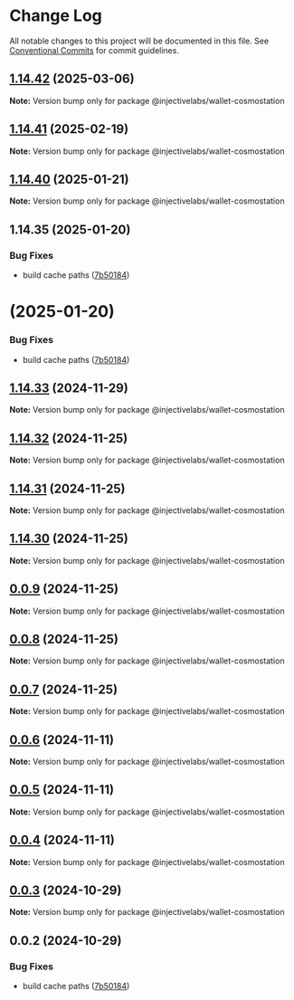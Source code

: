 # Change Log

All notable changes to this project will be documented in this file.
See [Conventional Commits](https://conventionalcommits.org) for commit guidelines.

## [1.14.42](https://github.com/InjectiveLabs/injective-ts/compare/@injectivelabs/wallet-cosmostation@1.14.41-alpha.18...@injectivelabs/wallet-cosmostation@1.14.42) (2025-03-06)

**Note:** Version bump only for package @injectivelabs/wallet-cosmostation

## [1.14.41](https://github.com/InjectiveLabs/injective-ts/compare/@injectivelabs/wallet-cosmostation@1.14.41-beta.15...@injectivelabs/wallet-cosmostation@1.14.41) (2025-02-19)

**Note:** Version bump only for package @injectivelabs/wallet-cosmostation

## [1.14.40](https://github.com/InjectiveLabs/injective-ts/compare/v1.14.35...v1.14.40) (2025-01-21)

**Note:** Version bump only for package @injectivelabs/wallet-cosmostation

## 1.14.35 (2025-01-20)

### Bug Fixes

- build cache paths ([7b50184](https://github.com/InjectiveLabs/injective-ts/commit/7b5018431d970bfb00d022878fbf7994e4878e72))

# (2025-01-20)

### Bug Fixes

- build cache paths ([7b50184](https://github.com/InjectiveLabs/injective-ts/commit/7b5018431d970bfb00d022878fbf7994e4878e72))

## [1.14.33](https://github.com/InjectiveLabs/injective-ts/compare/@injectivelabs/wallet-cosmostation@1.14.33-beta.4...@injectivelabs/wallet-cosmostation@1.14.33) (2024-11-29)

**Note:** Version bump only for package @injectivelabs/wallet-cosmostation

## [1.14.32](https://github.com/InjectiveLabs/injective-ts/compare/@injectivelabs/wallet-cosmostation@1.14.31...@injectivelabs/wallet-cosmostation@1.14.32) (2024-11-25)

**Note:** Version bump only for package @injectivelabs/wallet-cosmostation

## [1.14.31](https://github.com/InjectiveLabs/injective-ts/compare/@injectivelabs/wallet-cosmostation@1.14.30...@injectivelabs/wallet-cosmostation@1.14.31) (2024-11-25)

**Note:** Version bump only for package @injectivelabs/wallet-cosmostation

## [1.14.30](https://github.com/InjectiveLabs/injective-ts/compare/@injectivelabs/wallet-cosmostation@0.0.9...@injectivelabs/wallet-cosmostation@1.14.30) (2024-11-25)

**Note:** Version bump only for package @injectivelabs/wallet-cosmostation

## [0.0.9](https://github.com/InjectiveLabs/injective-ts/compare/@injectivelabs/wallet-cosmostation@0.0.8...@injectivelabs/wallet-cosmostation@0.0.9) (2024-11-25)

**Note:** Version bump only for package @injectivelabs/wallet-cosmostation

## [0.0.8](https://github.com/InjectiveLabs/injective-ts/compare/@injectivelabs/wallet-cosmostation@0.0.7...@injectivelabs/wallet-cosmostation@0.0.8) (2024-11-25)

**Note:** Version bump only for package @injectivelabs/wallet-cosmostation

## [0.0.7](https://github.com/InjectiveLabs/injective-ts/compare/@injectivelabs/wallet-cosmostation@0.0.7-beta.4...@injectivelabs/wallet-cosmostation@0.0.7) (2024-11-25)

**Note:** Version bump only for package @injectivelabs/wallet-cosmostation

## [0.0.6](https://github.com/InjectiveLabs/injective-ts/compare/@injectivelabs/wallet-cosmostation@0.0.5...@injectivelabs/wallet-cosmostation@0.0.6) (2024-11-11)

**Note:** Version bump only for package @injectivelabs/wallet-cosmostation

## [0.0.5](https://github.com/InjectiveLabs/injective-ts/compare/@injectivelabs/wallet-cosmostation@0.0.4...@injectivelabs/wallet-cosmostation@0.0.5) (2024-11-11)

**Note:** Version bump only for package @injectivelabs/wallet-cosmostation

## [0.0.4](https://github.com/InjectiveLabs/injective-ts/compare/@injectivelabs/wallet-cosmostation@0.0.4-beta.6...@injectivelabs/wallet-cosmostation@0.0.4) (2024-11-11)

**Note:** Version bump only for package @injectivelabs/wallet-cosmostation

## [0.0.3](https://github.com/InjectiveLabs/injective-ts/compare/@injectivelabs/wallet-cosmostation@0.0.3-beta.0...@injectivelabs/wallet-cosmostation@0.0.3) (2024-10-29)

**Note:** Version bump only for package @injectivelabs/wallet-cosmostation

## 0.0.2 (2024-10-29)

### Bug Fixes

- build cache paths ([7b50184](https://github.com/InjectiveLabs/injective-ts/commit/7b5018431d970bfb00d022878fbf7994e4878e72))
